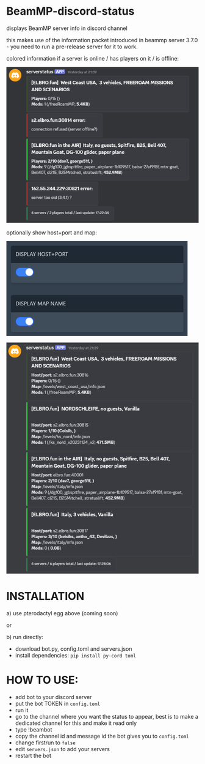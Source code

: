 # BeamMP-discord-status
displays BeamMP server info in discord channel

this makes use of the information packet introduced in beammp server 3.7.0 - you need to run a pre-release server for it to work.


colored information if a server is online / has players on it / is offline:

![server-info](./img/server-info.png)


optionally show host+port and map:

![hostmap](./img/displayhost-map.png)

![server-info](./img/server-info-3.png)



# INSTALLATION

 a) use pterodactyl egg above (coming soon)

 or
 
 b) run directly:
  - download bot.py, config.toml and servers.json
  - install dependencies: `pip install py-cord toml`


# HOW TO USE:
- add bot to your discord server
- put the bot TOKEN in `config.toml`
- run it
- go to the channel where you want the status to appear, best is to make a dedicated channel for this and make it read only
- type !beambot
- copy the channel id and message id the bot gives you to `config.toml`
- change firstrun to `false`
- edit `servers.json` to add your servers
- restart the bot
